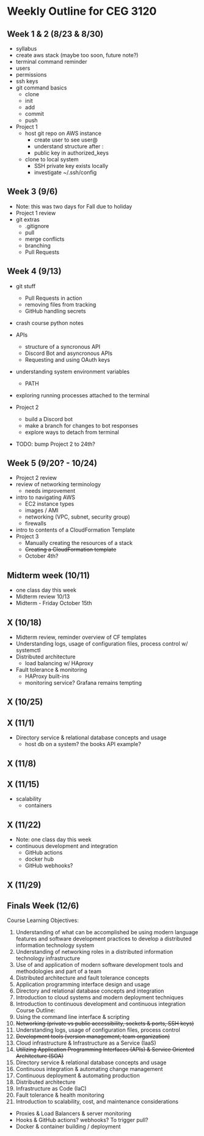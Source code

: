 # Weekly Outline for CEG 3120

## Week 1 & 2 (8/23 & 8/30)
- syllabus
- create aws stack (maybe too soon, future note?)
- terminal command reminder
- users
- permissions
- ssh keys
- git command basics
    - clone
    - init
    - add
    - commit
    - push
- Project 1 
    - host git repo on AWS instance
        - create user to see user@
        - understand structure after :
        - public key in authorized_keys
    - clone to local system
        - SSH private key exists locally
        - investigate ~/.ssh/config

## Week 3 (9/6)
- Note: this was two days for Fall due to holiday
- Project 1 review
- git extras
    - .gitignore
    - pull
    - merge conflicts
    - branching
    - Pull Requests

## Week 4 (9/13)
- git stuff
    - Pull Requests in action
    - removing files from tracking
    - GitHub handling secrets
- crash course python notes
- APIs
    - structure of a syncronous API
    - Discord Bot and asyncronous APIs
    - Requesting and using OAuth keys
- understanding system environment variables
    - PATH
- exploring running processes attached to the terminal
- Project 2
    - build a Discord bot
    - make a branch for changes to bot responses
    - explore ways to detach from terminal

- TODO: bump Project 2 to 24th?

## Week 5 (9/20? - 10/24)
- Project 2 review
- review of networking terminology
    - needs improvement
- intro to navigating AWS
    - EC2 instance types
    - images / AMI
    - networking (VPC, subnet, security group)
    - firewalls
- intro to contents of a CloudFormation Template
- Project 3
    - Manually creating the resources of a stack
    - ~~Creating a CloudFormation template~~
    - October 4th?

## Midterm week (10/11)
- one class day this week
- Midterm review 10/13
- Midterm - Friday October 15th

## X (10/18)
- Midterm review, reminder overview of CF templates
- Understanding logs, usage of configuration files, process control w/ systemctl
- Distributed architecture
    - load balancing w/ HAproxy
- Fault tolerance & monitoring
    - HAProxy built-ins
    - monitoring service?  Grafana remains tempting

## X (10/25)

## X (11/1)
- Directory service & relational database concepts and usage
    - host db on a system?  the books API example?

## X (11/8)

## X (11/15)
- scalability
    - containers

## X (11/22)
- Note: one class day this week
- continuous development and integration
    - GitHub actions
    - docker hub
    - GitHub webhooks?

## X (11/29)

## Finals Week (12/6)

Course Learning Objectives:
1.	Understanding of what can be accomplished be using modern language features and software development practices to develop a distributed information technology system
2.	Understanding of networking roles in a distributed information technology infrastructure
3.	Use of and application of modern software development tools and methodologies and part of a team
4.	Distributed architecture and fault tolerance concepts
5.	Application programming interface design and usage
6.	Directory and relational database concepts and integration
7.	Introduction to cloud systems and modern deployment techniques
8.	Introduction to continuous development and continuous integration
Course Outline:
1.	Using the command line interface & scripting
2.	~~Networking (private vs public accessibility, sockets & ports, SSH keys)~~
3.	Understanding logs, usage of configuration files, process control
4.	~~Development tools (version management, team organization)~~
5.	Cloud infrastructure & Infrastructure as a Service (IaaS)
6.	~~Utilizing Application Programming Interfaces (APIs) & Service Oriented Architecture (SOA)~~
7.	Directory service & relational database concepts and usage
8.	Continuous integration & automating change management
9.	Continuous deployment & automating production
10.	Distributed architecture
11.	Infrastructure as Code (IaC)
12.	Fault tolerance & health monitoring
13.	Introduction to scalability, cost, and maintenance considerations


- Proxies & Load Balancers & server monitoring
- Hooks & GitHub actions? webhooks?  To trigger pull?
- Docker & container building / deployment


